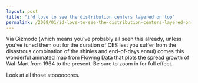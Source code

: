 ```yaml
---
layout: post
title: "i'd love to see the distribution centers layered on top"
permalink: /2009/01/id-love-to-see-the-distribution-centers-layered-on-top.html
---
```


Via Gizmodo (which means you’ve probably all seen this already, unless you’ve tuned them out for the duration of CES lest you suffer from the disastrous combination of the shinies and end-of-days ennui) comes this wonderful animated map from [Flowing Data](http://projects.flowingdata.com/walmart/) that plots the spread growth of Wal-Mart from 1964 to the present. Be sure to zoom in for full effect.

Look at all those stoooooores.
